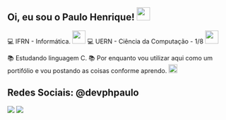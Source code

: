 ## Oi, eu sou o Paulo Henrique! <img width="30" height="30" src=https://github.com/TheDudeThatCode/TheDudeThatCode/blob/master/Assets/Earth.gif>

:computer: IFRN - Informática. <img width="30" height="30" src=https://github.com/TheDudeThatCode/TheDudeThatCode/blob/master/Assets/Mario_Hello_Big.gif>
:computer: UERN - Ciência da Computação - 1/8  <img width="30" height="30" src=https://github.com/TheDudeThatCode/TheDudeThatCode/blob/master/Assets/headbang.gif>

:books: Estudando linguagem C.
:books: Por enquanto vou utilizar aqui como um portifólio e vou postando as coisas conforme aprendo. <img width="20" height="20" src="https://github.com/TheDudeThatCode/TheDudeThatCode/blob/master/Assets/hmm.gif">

## Redes Sociais: @devphpaulo
<img src="https://img.shields.io/badge/Twitter-1DA1F2?style=for-the-badge&logo=twitter&logoColor=white"> <img src="https://img.shields.io/badge/Instagram-E4405F?style=for-the-badge&logo=instagram&logoColor=white">
